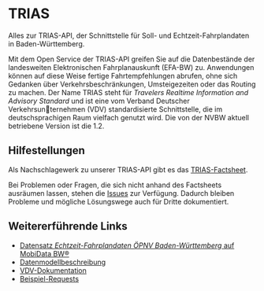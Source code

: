 # TRIAS
Alles zur TRIAS-API, der Schnittstelle für Soll- und Echtzeit-Fahrplandaten in Baden-Württemberg.

Mit dem Open Service der TRIAS-API greifen Sie auf die Datenbestände der landesweiten Elektronischen Fahrplanauskunft (EFA-BW) zu. Anwendungen können auf diese Weise fertige Fahrtempfehlungen abrufen, ohne sich Gedanken über Verkehrsbeschränkungen, Umsteigezeiten oder das Routing zu machen. Der Name TRIAS steht für *Travelers Realtime Information and Advisory Standard* und ist eine vom Verband Deutscher Verkehrsunternehmen (VDV) standardisierte Schnittstelle, die im deutschsprachigen Raum vielfach genutzt wird. Die von der NVBW aktuell betriebene Version ist die 1.2.

## Hilfestellungen
Als Nachschlagewerk zu unserer TRIAS-API gibt es das [TRIAS-Factsheet](https://www.mobidata-bw.de/data/MobiData-BW-Factsheet-TRIAS.pdf).

Bei Problemen oder Fragen, die sich nicht anhand des Factsheets ausräumen lassen, stehen die [Issues](https://github.com/mobidata-bw/TRIAS/issues) zur Verfügung. Dadurch bleiben Probleme und mögliche Lösungswege auch für Dritte dokumentiert.

## Weitererführende Links
* [Datensatz *Echtzeit-Fahrplandaten ÖPNV Baden-Württemberg* auf MobiData BW®](https://www.mobidata-bw.de/dataset/trias)
* [Datenmodellbeschreibung](https://www.mobidata-bw.de/data/Mentz%20Datenmodellbeschreibung_%20TRIAS%201.2%20Dokumentation%20-%20Trias%201.2%20Kundendokumentation.pdf)
* [VDV-Dokumentation](https://www.vdv.de/ip-kom-oev.aspx)
* [Beispiel-Requests](https://www.mobidata-bw.de/data/Beispielrequests.zip)
